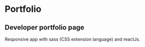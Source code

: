 # Portfolio
## Developer portfolio page
Responsive app with sass (CSS extension language) and reactJs.
